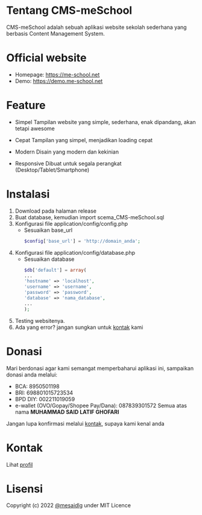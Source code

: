 # Tentang CMS-meSchool
CMS-meSchool adalah sebuah aplikasi website sekolah sederhana yang berbasis Content Management System.

# Official website
* Homepage: https://me-school.net
* Demo: https://demo.me-school.net

# Feature
* Simpel
  Tampilan website yang simple, sederhana, enak dipandang, akan tetapi awesome

* Cepat
  Tampilan yang simpel, menjadikan loading cepat

* Modern
  Disain yang modern dan kekinian

* Responsive
  Dibuat untuk segala perangkat (Desktop/Tablet/Smartphone)

# Instalasi
1. Download pada halaman release
2. Buat database, kemudian import scema_CMS-meSchool.sql
3. Konfigurasi file application/config/config.php
    - Sesuaikan base_url
        ```php
        $config['base_url'] = 'http://domain_anda';
        ```
4. Konfigurasi file application/config/database.php
    - Sesuaikan database
        ```php
        $db['default'] = array(
        ...
        'hostname' => 'localhost',
        'username' => 'username',
        'password' => 'password',
        'database' => 'nama_database',
        ...
        );
        ```
5. Testing websitenya.
6. Ada yang error? jangan sungkan untuk [kontak](https://github.com/mesaidlg) kami

# Donasi
Mari berdonasi agar kami semangat memperbaharui aplikasi ini, sampaikan donasi anda melalui:

* BCA: 8950501198
* BRI: 698801015723534
* BPD DIY: 002211019059
* e-wallet (OVO/Gopay/Shopee Pay/Dana): 087839301572
Semua atas nama __MUHAMMAD SAID LATIF GHOFARI__

Jangan lupa konfirmasi melalui [kontak](https://github.com/mesaidlg), supaya kami kenal anda

# Kontak
Lihat [profil](https://github.com/mesaidlg)

# Lisensi
Copyright (c) 2022 [@mesaidlg](https://github.com/mesaidlg) under MIT Licence

